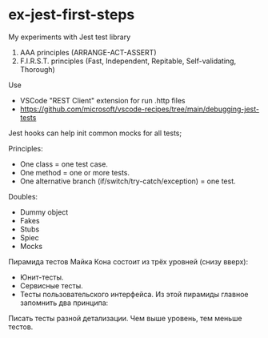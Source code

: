 # ex-jest-first-steps

My experiments with Jest test library

1. AAA principles (ARRANGE-ACT-ASSERT)
2. F.I.R.S.T. principles (Fast, Independent, Repitable, Self-validating, Thorough) 


Use 
- VSCode "REST Client" extension for run  .http files 
- https://github.com/microsoft/vscode-recipes/tree/main/debugging-jest-tests



Jest hooks can help init common mocks for all tests;

Principles:
- One class = one test case.
- One method = one or more tests.
- One alternative branch (if/switch/try-catch/exception) = one test.

Doubles:
- Dummy object
- Fakes
- Stubs
- Spiec
- Mocks 



Пирамида тестов Майка Кона состоит из трёх уровней (снизу вверх):
- Юнит-тесты.
- Сервисные тесты.
- Тесты пользовательского интерфейса.
Из этой пирамиды главное запомнить два принципа:

Писать тесты разной детализации.
Чем выше уровень, тем меньше тестов.

